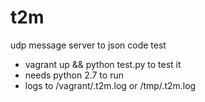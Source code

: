# t2m
udp message server to json code test

* vagrant up && python test.py to test it
* needs python 2.7 to run
* logs to /vagrant/.t2m.log or /tmp/.t2m.log


